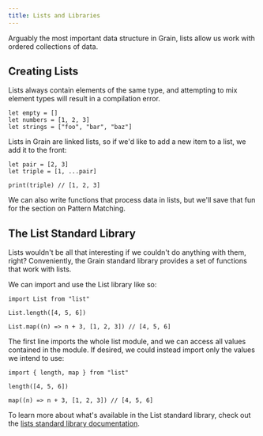 ```yaml
---
title: Lists and Libraries
---
```


Arguably the most important data structure in Grain, lists allow us work with ordered collections of data.

## Creating Lists

Lists always contain elements of the same type, and attempting to mix element types will result in a compilation error.

```grain
let empty = []
let numbers = [1, 2, 3]
let strings = ["foo", "bar", "baz"]
```

Lists in Grain are linked lists, so if we'd like to add a new item to a list, we add it to the front:

```grain
let pair = [2, 3]
let triple = [1, ...pair]

print(triple) // [1, 2, 3]
```

We can also write functions that process data in lists, but we'll save that fun for the section on Pattern Matching.

## The List Standard Library

Lists wouldn't be all that interesting if we couldn't do anything with them, right? Conveniently, the Grain standard library provides a set of functions that work with lists.

We can import and use the List library like so:

```grain
import List from "list"

List.length([4, 5, 6])

List.map((n) => n + 3, [1, 2, 3]) // [4, 5, 6]
```

The first line imports the whole list module, and we can access all values contained in the module. If desired, we could instead import only the values we intend to use:

```grain
import { length, map } from "list"

length([4, 5, 6])

map((n) => n + 3, [1, 2, 3]) // [4, 5, 6]
```

To learn more about what's available in the List standard library, check out the [lists standard library documentation](https://grain-lang.org/docs/stdlib/list).
